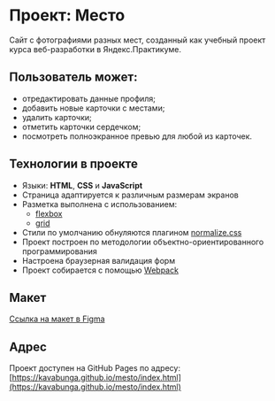 # Проект: Место

Сайт с фотографиями разных мест, созданный как учебный проект курса веб-разработки в Яндекс.Практикуме.

## Пользователь может:

* отредактировать данные профиля;
* добавить новые карточки с местами;
* удалить карточки;
* отметить карточки сердечком;
* посмотреть полноэкранное превью для любой из карточек.

## Технологии в проекте

* Языки: **HTML**, **CSS** и **JavaScript**
* Страница адаптируется к различным размерам экранов
* Разметка выполнена с использованием:
  - [flexbox](https://www.doka.guide/css/flexbox-guide/ "Гайд по flexbox на Доке")
  - [grid](https://www.doka.guide/css/grid-guide/ "Гайд по grid на Доке")
* Стили по умолчанию обнуляются плагином [normalize.css](https://necolas.github.io/normalize.css/)
* Проект построен по методологии объектно-ориентированного программирования
* Настроена браузерная валидация форм
* Проект собирается с помощью [Webpack](https://webpack.github.io "Webpack MODULE BUNDLER")

## Макет

[Ссылка на макет в Figma](https://www.figma.com/file/2cn9N9jSkmxD84oJik7xL7/JavaScript.-Sprint-4?node-id=0%3A1)

## Адрес

Проект доступен на GitHub Pages по адресу: [https://kavabunga.github.io/mesto/index.html](https://kavabunga.github.io/mesto/index.html)
